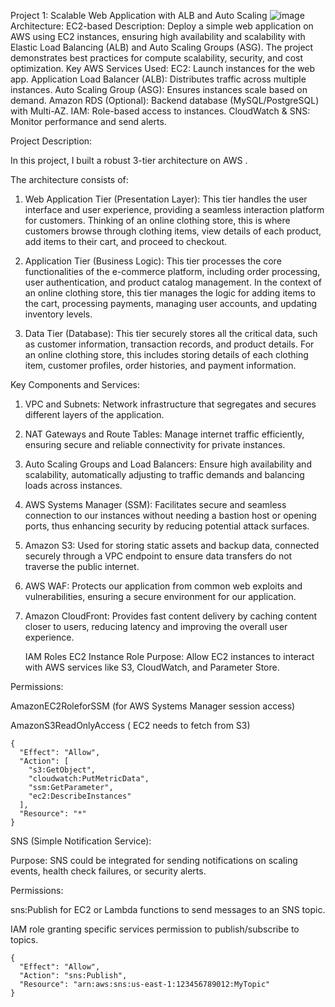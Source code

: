 Project 1: Scalable Web Application with ALB and Auto Scaling
![image](https://github.com/user-attachments/assets/fd920870-a66b-45a3-8c38-954855eff6d4)
Architecture: EC2-based
Description:
Deploy a simple web application on AWS using EC2 instances, ensuring high availability and scalability with Elastic Load Balancing (ALB) and Auto Scaling Groups (ASG). The project demonstrates best practices for compute scalability, security, and cost optimization.
Key AWS Services Used:
EC2: Launch instances for the web app.
Application Load Balancer (ALB): Distributes traffic across multiple instances.
Auto Scaling Group (ASG): Ensures instances scale based on demand.
Amazon RDS (Optional): Backend database (MySQL/PostgreSQL) with Multi-AZ.
IAM: Role-based access to instances.
CloudWatch & SNS: Monitor performance and send alerts.

Project Description:

In this project, I built a robust 3-tier architecture on AWS .

The architecture consists of:

1. Web Application Tier (Presentation Layer): This tier handles the user interface and user experience, providing a seamless interaction platform for customers. Thinking of an online clothing store, this is where customers browse through clothing items, view details of each product, add items to their cart, and proceed to checkout.

2. Application Tier (Business Logic): This tier processes the core functionalities of the e-commerce platform, including order processing, user authentication, and product catalog management. In the context of an online clothing store, this tier manages the logic for adding items to the cart, processing payments, managing user accounts, and updating inventory levels.

3. Data Tier (Database): This tier securely stores all the critical data, such as customer information, transaction records, and product details. For an online clothing store, this includes storing details of each clothing item, customer profiles, order histories, and payment information.

Key Components and Services:

1. VPC and Subnets: Network infrastructure that segregates and secures different layers of the application.

2. NAT Gateways and Route Tables: Manage internet traffic efficiently, ensuring secure and reliable connectivity for private instances.

3. Auto Scaling Groups and Load Balancers: Ensure high availability and scalability, automatically adjusting to traffic demands and balancing loads across instances.

4. AWS Systems Manager (SSM): Facilitates secure and seamless connection to our instances without needing a bastion host or opening ports, thus enhancing security by reducing potential attack surfaces.

5. Amazon S3: Used for storing static assets and backup data, connected securely through a VPC endpoint to ensure data transfers do not traverse the public internet.

6. AWS WAF: Protects our application from common web exploits and vulnerabilities, ensuring a secure environment for our application.

7. Amazon CloudFront: Provides fast content delivery by caching content closer to users, reducing latency and improving the overall user experience.

   IAM Roles
    EC2 Instance Role
Purpose: Allow EC2 instances to interact with AWS services like S3, CloudWatch, and Parameter Store.

Permissions:

AmazonEC2RoleforSSM (for AWS Systems Manager session access)

AmazonS3ReadOnlyAccess ( EC2 needs to fetch from S3)
```
{
  "Effect": "Allow",
  "Action": [
    "s3:GetObject",
    "cloudwatch:PutMetricData",
    "ssm:GetParameter",
    "ec2:DescribeInstances"
  ],
  "Resource": "*"
}
```
SNS (Simple Notification Service):

Purpose: SNS could be integrated for sending notifications on scaling events, health check failures, or security alerts.

Permissions:

sns:Publish for EC2 or Lambda functions to send messages to an SNS topic.

IAM role granting specific services permission to publish/subscribe to topics.
```
{
  "Effect": "Allow",
  "Action": "sns:Publish",
  "Resource": "arn:aws:sns:us-east-1:123456789012:MyTopic"
}
```
